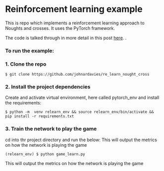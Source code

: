 # Reinforcement learning example

This is repo which implements a reinforcement learning approach to Noughts and crosses. It uses the PyTorch framework.

The code is talked through in more detail in this post [here](https://johnardavies.github.io/technical/reinforcement/). .

### To run the example:

### 1.  Clone the repo
```
$ git clone https://github.com/johnardavies/re_learn_nought_cross
```
### 2.  Install the project dependencies
Create and activate virtual environment, here called pytorch_env and install the requirements:
```
$ python -m  venv relearn_env && source relearn_env/bin/activate &&  pip install -r requirements.txt
```
### 3.  Train the network to play the game
cd into thr project directory and run the below: This will output the metrics on how the network is playing the game
```
(relearn_env) $ python game_learn.py
```
This will output the metrics on how the network is playing the game
